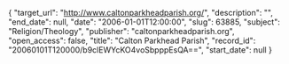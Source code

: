 {
  "target_url": "http://www.caltonparkheadparish.org/", 
  "description": "", 
  "end_date": null, 
  "date": "2006-01-01T12:00:00", 
  "slug": 63885, 
  "subject": "Religion/Theology", 
  "publisher": "caltonparkheadparish.org", 
  "open_access": false, 
  "title": "Calton Parkhead Parish", 
  "record_id": "20060101T120000/b9clEWYcKO4voSbpppEsQA==", 
  "start_date": null
}

